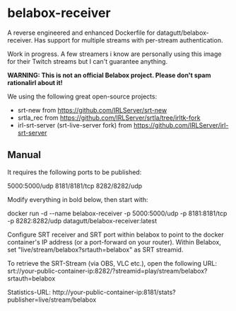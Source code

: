 # belabox-receiver

A reverse engineered and enhanced Dockerfile for datagutt/belabox-receiver. Has support for multiple streams with per-stream authentication.

Work in progress. A few streamers i know are personally using this image for their Twitch streams but I can't guarantee anything.

**WARNING: This is not an official Belabox project. Please don't spam rationalirl about it!**

We using the following great open-source projects:
- srt-new from https://github.com/IRLServer/srt-new
- srtla_rec from https://github.com/IRLServer/srtla/tree/irltk-fork
- irl-srt-server (srt-live-server fork) from https://github.com/IRLServer/irl-srt-server

## Manual
It requires the following ports to be published:

5000:5000/udp
8181/8181/tcp
8282/8282/udp

Modify everything in bold below, then start with:

docker run -d --name belabox-receiver -p 5000:5000/udp -p 8181:8181/tcp -p 8282:8282/udp datagutt/belabox-receiver:latest

Configure SRT receiver and SRT port within belabox to point to the docker container's IP address (or a port-forward on your router).
Within Belabox, set "live/stream/belabox?srtauth=belabox" as SRT streamid.

To retrieve the SRT-Stream (via OBS, VLC etc.), open the following URL:
srt://your-public-container-ip:8282/?streamid=play/stream/belabox?srtauth=belabox

Statistics-URL: http://your-public-container-ip:8181/stats?publisher=live/stream/belabox
